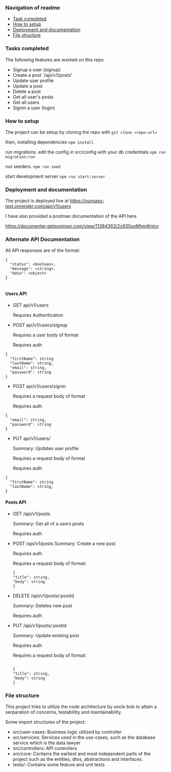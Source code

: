 ### Navigation of readme

- [Task completed](#tasks-completed)
- [How to setup](#how-to-setup)
- [Deployment and documentation](#deployment-and-documentation)
- [File structure](#file-structure)

### Tasks completed

The following features are worked on this repo

- Signup a user (signup)
- Create a post '/api/v1/posts'
- Update user profile
- Update a post
- Delete a post
- Get all user's posts
- Get all users
- Signin a user (login)

### How to setup

The project can be setup by cloning the repo with
`git clone <repo-url>`

then, installing dependencies
`npm install`

run migrations. edit the config in src/config with your db credentials
`npm run migration:run`

run seeders.
`npm run seed`

start development server
`npm run start:server`

### Deployment and documentation

The project is deployed live at https://ourpass-test.onrender.com/api/v1/users

I have also provided a postman documentation of the API here

https://documenter.getpostman.com/view/11384363/2s935snMhm#intro

### Alternate API Documentation

All API responses are of the format:

```
{
  "status": <boolean>,
  "message": <string>,
  "data": <object>
}


```

#### Users API

- GET api/v1/users

  Requires Authentication

- POST api/v1/users/signup

  Requires a user body of format

  Requires auth

```
{
  "firstName": string
  "lastName": string,
  "email": string,
  "password": string
}
```

- POST api/v1/users/signin

  Requires a request body of format

  Requires auth

```
{
  "email": string,
  "password": string
}

```

- PUT api/v1/users/

  Summary: Updates user profile

  Requires a request body of format

  Requires auth

```
{
  "firstName": string
  "lastName": string,
}

```

#### Posts API

- GET /api/v1/posts

  Summary: Get all of a users posts

  Requires auth

- POST /api/v1/posts
  Summary: Create a new post

  Requires auth

  Requires a request body of format:

  ```
  {
  "title": string,
  "body": string
  }
  ```

- DELETE /api/v1/posts/:postId

  Summary: Deletes new post

  Requires auth

- PUT /api/v1/posts/:postId

  Summary: Update existing post

  Requires auth

  Requires a request body of format:

  ```

  {
  "title": string,
  "body": string
  }

  ```

### File structure

This project tries to utilize the code architecture by uncle bob to attain a serparation of concerns, testablility and maintainability.

Some import structures of the project:

- src/user-cases: Business logic utilized by controller
- src/services: Services used in the use-cases, such as the database service which is the data lawyer
- src/controllers: API controllers
- src/core: Contains the earliest and most independent parts of the project such as the entities, dtos, abstractions and interfaces.
- tests/: Contains some feature and unit tests

```

```
